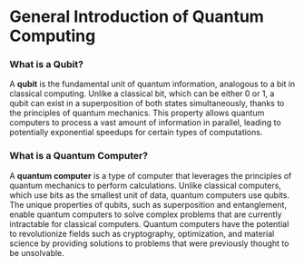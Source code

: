 # General Introduction of Quantum Computing

### What is a Qubit?

A **qubit** is the fundamental unit of quantum information, analogous to a bit in classical computing. Unlike a classical bit, which can be either 0 or 1, a qubit can exist in a superposition of both states simultaneously, thanks to the principles of quantum mechanics. This property allows quantum computers to process a vast amount of information in parallel, leading to potentially exponential speedups for certain types of computations.

### What is a Quantum Computer?

A **quantum computer** is a type of computer that leverages the principles of quantum mechanics to perform calculations. Unlike classical computers, which use bits as the smallest unit of data, quantum computers use qubits. The unique properties of qubits, such as superposition and entanglement, enable quantum computers to solve complex problems that are currently intractable for classical computers. Quantum computers have the potential to revolutionize fields such as cryptography, optimization, and material science by providing solutions to problems that were previously thought to be unsolvable.


